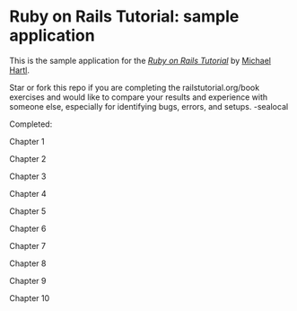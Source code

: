 # Ruby on Rails Tutorial: sample application

This is the sample application for
the [*Ruby on Rails Tutorial*](http://railstutorial.org/)
by [Michael Hartl](http://michaelhartl.com/).

Star or fork this repo if you are completing the railstutorial.org/book exercises and would like to compare your results and experience with someone else, especially for identifying bugs, errors, and setups.
-sealocal


Completed:

Chapter 1

Chapter 2

Chapter 3

Chapter 4

Chapter 5

Chapter 6

Chapter 7

Chapter 8

Chapter 9

Chapter 10